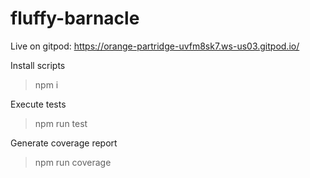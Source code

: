 # fluffy-barnacle

Live on gitpod: https://orange-partridge-uvfm8sk7.ws-us03.gitpod.io/

Install scripts
>npm i

Execute tests
>npm run test

Generate coverage report
>npm run coverage
